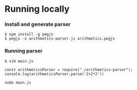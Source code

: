# Running locally

### Install and generate parser

```
$ npm install -g pegjs
$ pegjs -o arithmetics-parser.js arithmetics.pegjs
```

### Running parser
```
$ vim main.js
```
```
const arithmeticsParser = require("./arithmetics-parser");
console.log(arithmeticsParser.parse('2+2*2'))
```
```
node main.js
```
